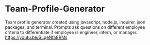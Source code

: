 # Team-Profile-Generator

Team profile generator created using javascript, node.js, inquirer, json packages, and terminal.
Prompts ask questions on different employee criteria to differentiate if employee is engineer, intern, or manager.
https://youtu.be/SLqeNfa8RMs
